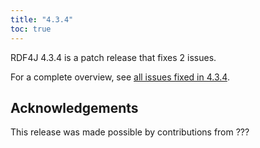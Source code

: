 ```yaml
---
title: "4.3.4"
toc: true
---
```

RDF4J 4.3.4 is a patch release that fixes 2 issues.

For a complete overview, see [all issues fixed in 4.3.4](https://github.com/eclipse/rdf4j/milestone/97?closed=1).

## Acknowledgements

This release was made possible by contributions from ???
